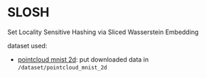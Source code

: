 # SLOSH
Set Locality Sensitive Hashing via Sliced Wasserstein Embedding

dataset used: 
- [pointcloud mnist 2d](https://www.kaggle.com/cristiangarcia/pointcloudmnist2d): put downloaded data in ```/dataset/pointcloud_mnist_2d```
